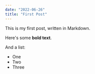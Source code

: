 ```yaml
---
date: "2022-06-26"
title: "First Post"
---
```


This is my first post, written in Markdown.

Here's some **bold text**.

And a list:

- One
- Two
- Three
